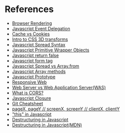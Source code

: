 # References

* [Browser Rendering](http://m.post.naver.com/viewer/postView.nhn?volumeNo=8431285&memberNo=34176766)  
* [Javascript Event Delegation](https://stackoverflow.com/questions/1687296/what-is-dom-event-delegation)
* [Cache vs Cookies](http://utk-unm.blogspot.kr/2015/09/cache-vs-cookies.html
)
* [Intro to CSS 3D transforms](http://desandro.github.io/3dtransforms/docs/card-flip.html
)
* [Javascript Spread Syntax](https://davidwalsh.name/spread-operator
)
* [Javascript Primitive Wrapper Objects](http://adripofjavascript.com/blog/drips/javascripts-primitive-wrapper-objects.html
)
* [Javascript return false](http://programmingsummaries.tistory.com/313
)
* [Javascript form tag](http://blog.naver.com/PostView.nhn?blogId=akira54055&logNo=60035061694
)
* [Javascript Spread vs Array.from](https://stackoverflow.com/questions/40548213/array-from-vs-spread-syntax
)
* [Javascript Array methods](https://jaeyeophan.github.io/2017/05/11/ES6-12-Array-API/
)
* [Javascript Prototype](https://medium.com/@bluesh55/javascript-prototype-%EC%9D%B4%ED%95%B4%ED%95%98%EA%B8%B0-f8e67c286b67
)
* [Responsive Web](http://www.nextree.co.kr/p8622/)
* [Web Server vs Web Application Server(WAS)](http://bsnippet.tistory.com/category/%EC%BB%B4%ED%93%A8%ED%84%B0%20%EA%B8%B0%EC%88%A0/Web)
* [What is CORS?](https://www.maxcdn.com/one/visual-glossary/cors/)
* [Javascript Closure](http://javascriptissexy.com/understand-javascript-closures-with-ease/)
* [Git Cheatsheet](https://github.com/mingrammer/git-tips)
* [pageX, pageY // screenX, screenY // clientX, clientY](https://stackoverflow.com/questions/6073505/what-is-the-difference-between-screenx-y-clientx-y-and-pagex-y)
* ["this" in Javascript](https://github.com/FEDevelopers/tech.description/wiki/%EC%9E%90%EB%B0%94%EC%8A%A4%ED%81%AC%EB%A6%BD%ED%8A%B8%EC%97%90%EC%84%9C-%EC%82%AC%EC%9A%A9%EB%90%98%EB%8A%94-this%EC%97%90-%EB%8C%80%ED%95%9C-%EC%84%A4%EB%AA%85-1)
*  [Destructuring in Javascript](http://www.deadcoderising.com/2017-03-28-es6-destructuring-an-elegant-way-of-extracting-data-from-arrays-and-objects-in-javascript/)
* [Destructuring in Javascript(MDN)](https://developer.mozilla.org/en-US/docs/Web/JavaScript/Reference/Operators/Destructuring_assignment)
